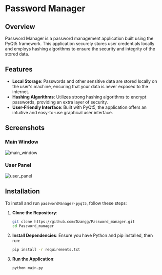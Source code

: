 # Password Manager

## Overview

Password Manager is a password management application built using the PyQt5 framework. This application securely stores user credentials locally and employs hashing algorithms to ensure the security and integrity of the stored data.

## Features

- **Local Storage**: Passwords and other sensitive data are stored locally on the user's machine, ensuring that your data is never exposed to the internet.
- **Hashing Algorithms**: Utilizes strong hashing algorithms to encrypt passwords, providing an extra layer of security.
- **User-Friendly Interface**: Built with PyQt5, the application offers an intuitive and easy-to-use graphical user interface.

## Screenshots

### Main Window

![main_window](https://user-images.githubusercontent.com/79015072/216077870-f3b76b7e-c303-476a-a701-fa68fbe248ef.png)

### User Panel

![user_panel](https://user-images.githubusercontent.com/79015072/216077864-641e7c2f-e0b3-4799-949e-7a1a5586f362.png)

## Installation

To install and run `passwordManager-pyqt5`, follow these steps:

1. **Clone the Repository**:
   ```bash
   git clone https://github.com/Dzangg/Password_manager.git
   cd Password_manager
   ```
2. **Install Dependencies**:
   Ensure you have Python and pip installed, then run:
   ```bash
   pip install -r requirements.txt
   ```
3. **Run the Application**:
   ```bash
   python main.py
   ```
